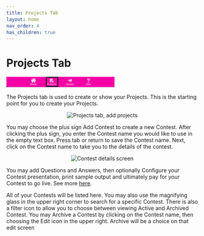 ```yaml
---
title: Projects Tab
layout: home
nav_order: 4
has_children: true
---
```


<div class="sticky-gotop">
<span class="inline-icon"><i class="fa-solid fa-arrow-up"></i></span>
</div>

# Projects Tab

![Projects](../assets/images/tabbar_projects.png)

The Projects tab is used to create or show your Projects.  This is the starting point for you to create your Projects.

   <p align="center" class="screen-shot">
   <img class="image-border" alt="Projects tab, add projects" src="../../assets/images/contests_tab.png">
   </p>

You may choose the plus sign <span class="inline-icon"><i class="fa-solid fa-square-plus"></i></span> Add Contest to create a new Contest.  After clicking the plus sign, you enter the Contest name you would like
to use in the empty text box.  Press tab or return to save the Contest name.  Next, click on the Contest name to take you to the details
of the contest.  

   <p align="center" class="screen-shot">
   <img class="image-border" alt="Contest details screen" src="../../assets/images/contest_screen.png">
   </p>

You may add Questions and Answers, then optionally Configure your Contest presentation, print sample output and ultimately
pay for your Contest to go live.  See more [here](contests/contest_overview).

All of your Contests will be listed here.  You may also use the magnifying glass in the upper right corner to search for a specific Contest.
There is also a filter icon to allow you to choose between viewing Active and Archived Contest.  You may Archive a Contest by clicking on the 
Contest name, then choosing the Edit icon in the upper right.  Archive will be a choice on that edit screen
